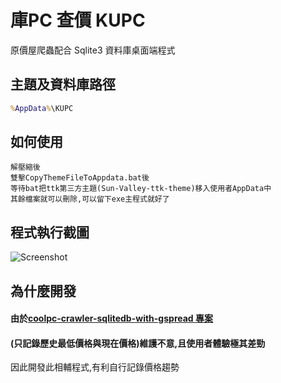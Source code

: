 # 庫PC 查價 KUPC

原價屋爬蟲配合 Sqlite3 資料庫桌面端程式

## 主題及資料庫路徑

``` bat
%AppData%\KUPC 
```

## 如何使用

```
解壓縮後
雙擊CopyThemeFileToAppdata.bat後
等待bat把ttk第三方主題(Sun-Valley-ttk-theme)移入使用者AppData中
其餘檔案就可以刪除,可以留下exe主程式就好了
```
## 程式執行截圖

![Screenshot](https://github.com/vincent-chang-rightfighter/Kupc/blob/main/Screenshot_1.png)


## 為什麼開發

#### 由於[coolpc-crawler-sqlitedb-with-gspread 專案](https://github.com/vincent-chang-rightfighter/coolpc-crawler-sqlitedb-with-gspread)
#### (只記錄歷史最低價格與現在價格)維護不意,且使用者體驗極其差勁
因此開發此相輔程式,有利自行記錄價格趨勢

